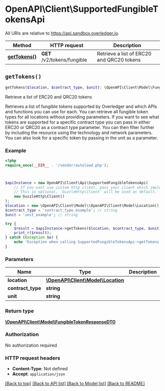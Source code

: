 # OpenAPI\Client\SupportedFungibleTokensApi

All URIs are relative to https://api.sandbox.overledger.io.

Method | HTTP request | Description
------------- | ------------- | -------------
[**getTokens()**](SupportedFungibleTokensApi.md#getTokens) | **GET** /v2/tokens/fungible | Retrieve a list of ERC20 and QRC20 tokens


## `getTokens()`

```php
getTokens($location, $contract_type, $unit): \OpenAPI\Client\Model\FungibleTokenResponseDTO
```

Retrieve a list of ERC20 and QRC20 tokens

Retrieves a list of fungible tokens supported by Overledger and which APIs and functions you can use for each. You can retrieve all fungible token types for all locations without providing parameters. If you want to see what tokens are supported for a specific contract type you can pass in either ERC20 or QRC20 as a contract type parameter. You can then filter further by including the resource using the technology and network parameters. You can also look for a specific token by passing in the unit as a parameter.

### Example

```php
<?php
require_once(__DIR__ . '/vendor/autoload.php');



$apiInstance = new OpenAPI\Client\Api\SupportedFungibleTokensApi(
    // If you want use custom http client, pass your client which implements `GuzzleHttp\ClientInterface`.
    // This is optional, `GuzzleHttp\Client` will be used as default.
    new GuzzleHttp\Client()
);
$location = new \OpenAPI\Client\Model\\OpenAPI\Client\Model\Location(); // \OpenAPI\Client\Model\Location
$contract_type = 'contract_type_example'; // string
$unit = 'unit_example'; // string

try {
    $result = $apiInstance->getTokens($location, $contract_type, $unit);
    print_r($result);
} catch (Exception $e) {
    echo 'Exception when calling SupportedFungibleTokensApi->getTokens: ', $e->getMessage(), PHP_EOL;
}
```

### Parameters

Name | Type | Description  | Notes
------------- | ------------- | ------------- | -------------
 **location** | [**\OpenAPI\Client\Model\Location**](../Model/.md)|  | [optional]
 **contract_type** | **string**|  | [optional]
 **unit** | **string**|  | [optional]

### Return type

[**\OpenAPI\Client\Model\FungibleTokenResponseDTO**](../Model/FungibleTokenResponseDTO.md)

### Authorization

No authorization required

### HTTP request headers

- **Content-Type**: Not defined
- **Accept**: `application/json`

[[Back to top]](#) [[Back to API list]](../../README.md#endpoints)
[[Back to Model list]](../../README.md#models)
[[Back to README]](../../README.md)
